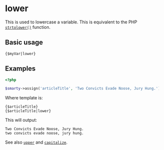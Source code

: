 # lower

This is used to lowercase a variable. This is equivalent to the PHP
[`strtolower()`](https://www.php.net/strtolower) function.

## Basic usage

```smarty
{$myVar|lower}
```

## Examples

```php
<?php

$smarty->assign('articleTitle', 'Two Convicts Evade Noose, Jury Hung.');
```

Where template is:

```smarty
{$articleTitle}
{$articleTitle|lower}
```

This will output:

```
Two Convicts Evade Noose, Jury Hung.
two convicts evade noose, jury hung.
```

See also [`upper`](language-modifier-upper.md) and
[`capitalize`](language-modifier-capitalize.md).
